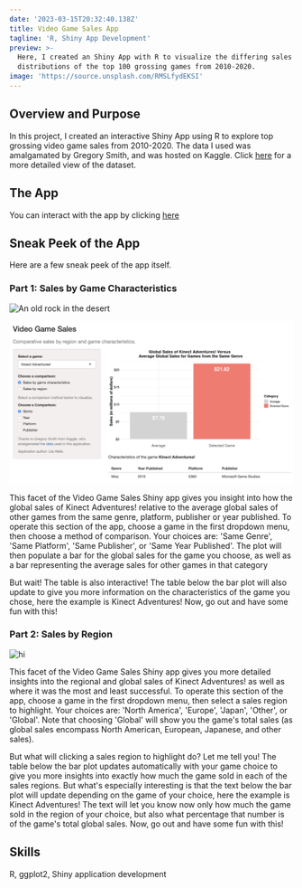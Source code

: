 ```yaml
---
date: '2023-03-15T20:32:40.138Z'
title: Video Game Sales App
tagline: 'R, Shiny App Development'
preview: >-
  Here, I created an Shiny App with R to visualize the differing sales
  distributions of the top 100 grossing games from 2010-2020.
image: 'https://source.unsplash.com/RMSLfydEKSI'
---
```

## Overview and Purpose

In this project, I created an interactive Shiny App using R to explore top grossing video game sales from 2010-2020. The data I used was amalgamated by Gregory Smith, and was hosted on Kaggle. Click [here](https://www.kaggle.com/datasets/gregorut/videogamesales) for a more detailed view of the dataset. 

## The App

You can interact with the app by clicking [here](https://lila-wells.shinyapps.io/Video_Game_Sales/?_ga=2.137736181.472847955.1677886303-1524006374.1677565427)

## Sneak Peek of the App 

Here are a few sneak peek of the app itself. 

### Part 1: Sales by Game Characteristics
![An old rock in the desert](https://images.unsplash.com/photo-1654475677192-2d869348bb4c?ixlib=rb-1.2.1&ixid=MnwxMjA3fDB8MHxwaG90by1wYWdlfHx8fGVufDB8fHx8&auto=format&fit=crop&w=1170&q=80)

![sales_by_characteristics](https://github.com/notlilawells/Video-Game-Sales-Shiny-App/blob/main/imgs/pt1.png)

This facet of the Video Game Sales Shiny app gives you insight into how the global sales of Kinect Adventures! relative to the average global sales of other games from the same genre, platform, publisher or year published. To operate this section of the app, choose a game in the first dropdown menu, then choose a method of comparison. Your choices are: 'Same Genre', 'Same Platform', 'Same Publisher', or 'Same Year Published'. The plot will then populate a bar for the global sales for the game you choose, as well as a bar representing the average sales for other games in that category

But wait! The table is also interactive! The table below the bar plot will also update to give you more information on the characteristics of the game you chose, here the example is Kinect Adventures! Now, go out and have some fun with this!

### Part 2: Sales by Region

![hi]('https://i.ibb.co/8zw66k8/sales-by-char-vgsales.png')

This facet of the Video Game Sales Shiny app gives you more detailed insights into the regional and global sales of Kinect Adventures! as well as where it was the most and least successful. To operate this section of the app, choose a game in the first dropdown menu, then select a sales region to highlight. Your choices are: 'North America', 'Europe', 'Japan', 'Other', or 'Global'. Note that choosing 'Global' will show you the game's total sales (as global sales encompass North American, European, Japanese, and other sales).

But what will clicking a sales region to highlight do? Let me tell you! The table below the bar plot updates automatically with your game choice to give you more insights into exactly how much the game sold in each of the sales regions. But what's especially interesting is that the text below the bar plot will update depending on the game of your choice, here the example is Kinect Adventures! The text will let you know now only how much the game sold in the region of your choice, but also what percentage that number is of the game's total global sales. Now, go out and have some fun with this!

## Skills
R, ggplot2, Shiny application development
